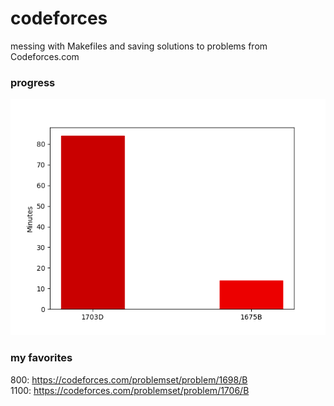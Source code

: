 # codeforces

messing with Makefiles and saving solutions to problems from Codeforces.com

### progress

![solving times](stats.png)

### my favorites

800: <https://codeforces.com/problemset/problem/1698/B>  
1100: <https://codeforces.com/problemset/problem/1706/B>  
